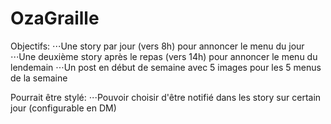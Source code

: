 # OzaGraille

Objectifs:
  ⋅⋅⋅Une story par jour (vers 8h) pour annoncer le menu du jour
  ⋅⋅⋅Une deuxième story après le repas (vers 14h) pour annoncer le menu du lendemain
  ⋅⋅⋅Un post en début de semaine avec 5 images pour les 5 menus de la semaine
  
Pourrait être stylé:
  ⋅⋅⋅Pouvoir choisir d'être notifié dans les story sur certain jour (configurable en DM)
